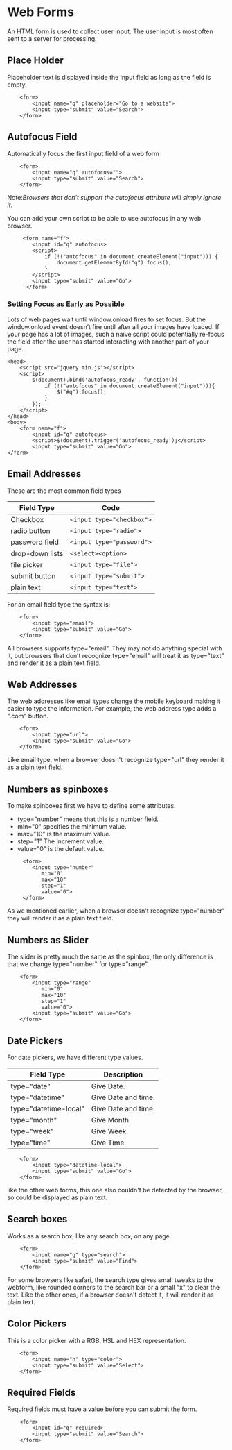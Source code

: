# Web Forms

An HTML form is used to collect user input. The user input is most often sent to a server for processing.

## Place Holder
Placeholder text is displayed inside the input field as long as the field is empty.

```
	<form>
     	<input name="q" placeholder="Go to a website">
    	<input type="submit" value="Search">
    </form>
```

## Autofocus Field
Automatically focus the first input field of a web form

```
    <form>
    	<input name="q" autofocus="">
        <input type="submit" value="Search">
    </form>
```

Note:*Browsers that don’t support the autofocus attribute will simply ignore it*.

You can add your own script to be able to use autofocus in any web browser.

```
     <form name="f">
       	<input id="q" autofocus>
        <script>
        	if (!("autofocus" in document.createElement("input"))) {
        		document.getElementById("q").focus();
        	}
        </script>
        <input type="submit" value="Go">
      </form>
```

### Setting Focus as Early as Possible

Lots of web pages wait until window.onload fires to set focus. But the window.onload event doesn’t fire until after all your images have loaded. If your page has a lot of images, such a naive script could potentially re-focus the field after the user has started interacting with another part of your page.

```
<head>
	<script src="jquery.min.js"></script>
	<script>
  		$(document).bind('autofocus_ready', function(){
    		if (!("autofocus" in document.createElement("input"))){
      			$("#q").focus();
    		}
  		});
	</script>
</head>
<body>
	<form name="f">
  		<input id="q" autofocus>
  		<script>$(document).trigger('autofocus_ready');</script>
  		<input type="submit" value="Go">
</form>
```

## Email Addresses

These are the most common field types

|		Field Type		|		         Code              	|  
|-----------------------|-----------------------------------|
| Checkbox   			| 	```<input type="checkbox">```	|             
| radio button          | 	```<input type="radio">``` 		|
| password field        | 	```<input type="password">```	|
| drop-down lists		|	```<select><option>```			|
| file picker			|	```<input type="file">```		|
| submit button 		|	```<input type="submit">```		|
| plain text 			|	```<input type="text">```		|


For an email field type the syntax is:
```
	<form>
  		<input type="email">
  		<input type="submit" value="Go">
	</form>
```

All browsers supports type="email". They may not do anything special with it, but browsers that don’t recognize type="email" will treat it as type="text" and render it as a plain text field.

## Web Addresses

The web addresses like email types change the mobile keyboard making it easier to type the information. For example, the web address type adds a ".com" button.

```
    <form>
    	<input type="url">
        <input type="submit" value="Go">
    </form>
```

Like email type, when a browser doesn't recognize type="url" they render it as a plain text field.

## Numbers as spinboxes

To make spinboxes first we have to define some attributes.
- type="number" means that this is a number field.
- min="0" specifies the minimum value.
- max="10" is the maximum value.
- step="1" The increment value.
- value="0" is the default value.

```
     <form>
        <input type="number"
           min="0"
           max="10"
           step="1"
           value="0">
     </form>
```

As we mentioned earlier, when a browser doesn't recognize type="number" they will render it as a plain text field.

## Numbers as Slider

The slider is pretty much the same as the spinbox, the only difference is that we change type="number" for type="range".

```
    <form>
        <input type="range"
           min="0"
           max="10"
           step="1"
           value="0">
        <input type="submit" value="Go">
    </form>
```

## Date Pickers

For date pickers, we have different type values.


|		Field Type		|		      Description           |  
|-----------------------|-----------------------------------|
| type="date" 			| 	Give Date.						|             
| type="datetime"       | 	Give Date and time. 			|
| type="datetime-local" | 	Give Date and time.				|
| type="month"			|	Give Month.						|
| type="week"			|	Give Week.						|
| type="time"			|	Give Time.						|


```
    <form>
    	<input type="datetime-local">
       	<input type="submit" value="Go">
    </form>
```

like the other web forms, this one also couldn't be detected by the browser, so could be displayed as plain text. 


## Search boxes

Works as a search box, like any search box, on any page.

```
	<form>
    	<input name="g" type="search">
        <input type="submit" value="Find">
    </form>
```

For some browsers like safari, the search type gives small tweaks to the webform, like rounded corners to the search bar or a small "x" to clear the text. Like the other ones, if a browser doesn't detect it, it will render it as plain text.

## Color Pickers

This is a color picker with a RGB, HSL and HEX representation.

```
    <form>
        <input name="h" type="color">
        <input type="submit" value="Select">
    </form>
```

## Required Fields

Required fields must have a value before you can submit the form.

```
    <form>
        <input id="q" required>
        <input type="submit" value="Search">
    </form>
```